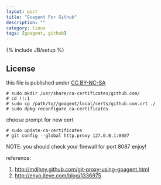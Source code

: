 ```yaml
---
layout: post
title: "Goagent For Github"
description: ""
category: linux
tags: [goagent, github]
---
```

{% include JB/setup %}
## License
this file is published under [CC BY-NC-SA](http://creativecommons.org/licenses/by-nc-sa/3.0/)

    # sudo mkdir /usr/share/ca-certificates/github.com/
    # cd !!:1
    # sudo cp /path/to//goagent/local/certs/github.com.crt ./
    # sudo dpkg-reconfigure ca-certificates

choose prompt for new cert

    # sudo update-ca-certificates
    # git config --global http.proxy 127.0.0.1:8087

NOTE: you should check your firewall for port 8087
enjoy!

reference:
1. http://mdjhny.github.com/git-proxy-using-goagent.html
1. http://enyo.iteye.com/blog/1336975
